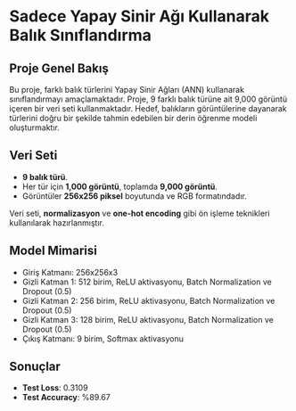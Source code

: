 # Sadece Yapay Sinir Ağı Kullanarak Balık Sınıflandırma

## Proje Genel Bakış

Bu proje, farklı balık türlerini Yapay Sinir Ağları (ANN) kullanarak sınıflandırmayı amaçlamaktadır. Proje, 9 farklı balık türüne ait 9,000 görüntü içeren bir veri seti kullanmaktadır. Hedef, balıkların görüntülerine dayanarak türlerini doğru bir şekilde tahmin edebilen bir derin öğrenme modeli oluşturmaktır.

## Veri Seti

- **9 balık türü**.
- Her tür için **1,000 görüntü**, toplamda **9,000 görüntü**.
- Görüntüler **256x256 piksel** boyutunda ve RGB formatındadır.

Veri seti, **normalizasyon** ve **one-hot encoding** gibi ön işleme teknikleri kullanılarak hazırlanmıştır.


## Model Mimarisi

- Giriş Katmanı: 256x256x3
- Gizli Katman 1: 512 birim, ReLU aktivasyonu, Batch Normalization ve Dropout (0.5)
- Gizli Katman 2: 256 birim, ReLU aktivasyonu, Batch Normalization ve Dropout (0.5)
- Gizli Katman 3: 128 birim, ReLU aktivasyonu, Batch Normalization ve Dropout (0.5)
- Çıkış Katmanı: 9 birim, Softmax aktivasyonu

## Sonuçlar

- **Test Loss**: 0.3109
- **Test Accuracy**: %89.67
